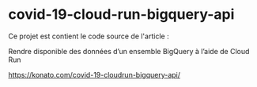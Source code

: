 # covid-19-cloud-run-bigquery-api

Ce projet est contient le code source de l'article : 

Rendre disponible des données d’un ensemble BigQuery à l’aide de Cloud Run

https://konato.com/covid-19-cloudrun-bigquery-api/
